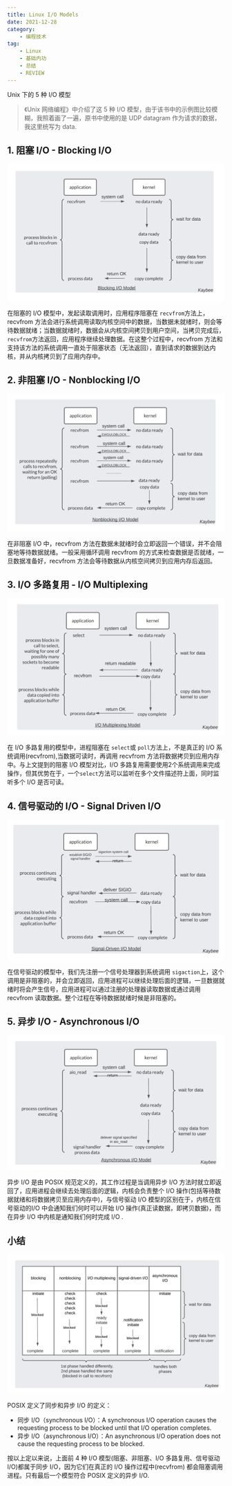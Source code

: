 ```yaml
---
title: Linux I/O Models
date: 2021-12-28
category:
    - 编程技术
tag:
    - Linux
    - 基础内功
    - 总结
    - REVIEW
---
```



Unix 下的 5 种 I/O 模型

> 《Unix 网络编程》中介绍了这 5 种 I/O 模型，由于该书中的示例图比较模糊，我照着画了一遍，原书中使用的是 UDP datagram 作为请求的数据，我这里统写为 data.

## 1. 阻塞 I/O - Blocking I/O

![IO_blocking_model](./images/IO_blocking_model.png)

在阻塞的 I/O 模型中，发起读取调用时，应用程序阻塞在 `recvfrom`方法上，recvfrom 方法会进行系统调用读取内核空间中的数据，当数据未就绪时，则会等待数据就绪；当数据就绪时，数据会从内核空间拷贝到用户空间，当拷贝完成后，`recvfrom`方法返回，应用程序继续处理数据。在这整个过程中，recvfrom 方法和支持该方法的系统调用一直处于阻塞状态（无法返回），直到请求的数据到达内核，并从内核拷贝到了应用内存中。

## 2. 非阻塞 I/O - Nonblocking I/O

![IO_nonblocking_model](./images/IO_nonblocking_model.png)

在非阻塞 I/O 中，recvfrom 方法在数据未就绪时会立即返回一个错误，并不会阻塞地等待数据就绪。一般采用循环调用 recvfrom 的方式来检查数据是否就绪，一旦数据准备好，recvfrom 方法会等待数据从内核空间拷贝到应用内存后返回。

## 3. I/O 多路复用 - I/O Multiplexing

![IO_multiplexing_model](./images/IO_multiplexing_model.png)

在 I/O 多路复用的模型中，进程阻塞在 `select`或 `poll`方法上，不是真正的 I/O 系统调用(recvfrom),当数据可读时，再调用 recvfrom 方法将数据拷贝到应用内存中。与上文提到的阻塞 I/O 模型对比，I/O 多路复用需要使用2个系统调用来完成操作，但其优势在于，一个`select`方法可以监听在多个文件描述符上面，同时监听多个 I/O 是否可读。

## 4. 信号驱动的 I/O - Signal Driven I/O

![IO_signal_driven_model](./images/IO_signal_driven_model.png)

在信号驱动的模型中，我们先注册一个信号处理器到系统调用 `sigaction`上，这个调用是非阻塞的，并会立即返回，应用进程可以继续处理后面的逻辑，一旦数据就绪时将会产生信号，应用进程可以通过注册的处理器读取数据或通过调用 recvfrom 读取数据。整个过程在等待数据就绪时候是非阻塞的。

## 5. 异步 I/O - Asynchronous I/O

![IO_asynchronous_model](./images/IO_asynchronous_model.png)

异步 I/O 是由 POSIX 规范定义的，其工作过程是当调用异步 I/O 方法时就立即返回了，应用进程会继续去处理后面的逻辑，内核会负责整个 I/O 操作(包括等待数据就绪和将数据拷贝至应用内存中)，与信号驱动 I/O 模型的区别在于，内核在信号驱动的I/O 中会通知我们何时可以开始 I/O 操作(真正读数据，即拷贝数据)，而在异步 I/O 中内核是通知我们何时完成 I/O .

## 小结

![IO_models_comparison](./images/IO_models_comparison.png)

POSIX 定义了同步和异步 I/O 的定义：

- 同步 I/O（synchronous I/O）：A synchronous I/O operation causes the requesting process to be blocked until that I/O operation completes.
- 异步 I/O（asynchronous I/O）：An asynchronous I/O operation does not cause the requesting process to be blocked.

按以上定以来说，上面前 4 种 I/O 模型(阻塞、非阻塞、I/O 多路复用、信号驱动 I/O)都属于同步 I/O，因为它们在真正的 I/O 操作过程中(recvfrom) 都会阻塞调用进程。只有最后一个模型符合 POSIX 定义的异步 I/O.
